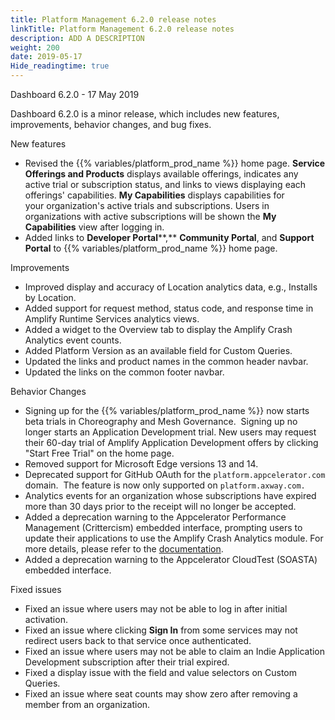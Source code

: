 ```yaml
---
title: Platform Management 6.2.0 release notes
linkTitle: Platform Management 6.2.0 release notes
description: ADD A DESCRIPTION
weight: 200
date: 2019-05-17
Hide_readingtime: true
---
```


Dashboard 6.2.0 - 17 May 2019

Dashboard 6.2.0 is a minor release, which includes new features, improvements, behavior changes, and bug fixes.

New features

* Revised the {{% variables/platform_prod_name %}} home page. **Service Offerings and Products** displays available offerings, indicates any active trial or subscription status, and links to views displaying each offerings' capabilities. **My Capabilities** displays capabilities for your organization's active trials and subscriptions. Users in organizations with active subscriptions will be shown the **My Capabilities** view after logging in.
* Added links to **Developer Portal****,** **Community Portal**, and **Support Portal** to {{% variables/platform_prod_name %}} home page.

Improvements

* Improved display and accuracy of Location analytics data, e.g., Installs by Location.
* Added support for request method, status code, and response time in Amplify Runtime Services analytics views.
* Added a widget to the Overview tab to display the Amplify Crash Analytics event counts.
* Added Platform Version as an available field for Custom Queries.
* Updated the links and product names in the common header navbar.
* Updated the links on the common footer navbar.

Behavior Changes

* Signing up for the {{% variables/platform_prod_name %}} now starts beta trials in Choreography and Mesh Governance.  Signing up no longer starts an Application Development trial. New users may request their 60-day trial of Amplify Application Development offers by clicking "Start Free Trial" on the home page.
* Removed support for Microsoft Edge versions 13 and 14.
* Deprecated support for GitHub OAuth for the `platform.appcelerator.com` domain.  The feature is now only supported on `platform.axway.com.`
* Analytics events for an organization whose subscriptions have expired more than 30 days prior to the receipt will no longer be accepted.
* Added a deprecation warning to the Appcelerator Performance Management (Crittercism) embedded interface, prompting users to update their applications to use the Amplify Crash Analytics module. For more details, please refer to the [documentation](https://docs.axway.com/bundle/AMPLIFY_Appcelerator_Services_allOS_en/page/amplify_crash_analytics.html).
* Added a deprecation warning to the Appcelerator CloudTest (SOASTA) embedded interface.

Fixed issues

* Fixed an issue where users may not be able to log in after initial activation.
* Fixed an issue where clicking **Sign In** from some services may not redirect users back to that service once authenticated.
* Fixed an issue where users may not be able to claim an Indie Application Development subscription after their trial expired.
* Fixed a display issue with the field and value selectors on Custom Queries.
* Fixed an issue where seat counts may show zero after removing a member from an organization.

